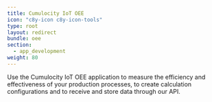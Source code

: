 ```yaml
---
title: Cumulocity IoT OEE
icon: "c8y-icon c8y-icon-tools"
type: root
layout: redirect
bundle: oee
section:
  - app_development
weight: 80
---
```


Use the Cumulocity IoT OEE application to measure the efficiency and effectiveness of your production processes, to create calculation configurations and to receive and store data through our API.
